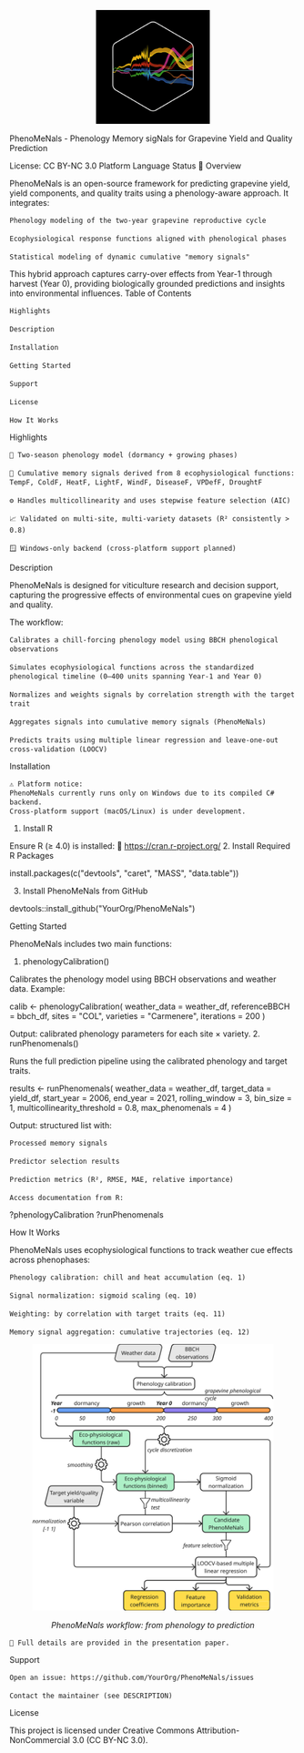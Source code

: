 <p align="center"> <img src="docs/images/phenomenals_logo.png" alt="PhenoMeNals logo" width="200"/> </p>
PhenoMeNals - Phenology Memory sigNals for Grapevine Yield and Quality Prediction

License: CC BY-NC 3.0
Platform
Language
Status
📖 Overview

PhenoMeNals is an open-source framework for predicting grapevine yield, yield components, and quality traits using a phenology-aware approach. It integrates:

    Phenology modeling of the two-year grapevine reproductive cycle

    Ecophysiological response functions aligned with phenological phases

    Statistical modeling of dynamic cumulative "memory signals"

This hybrid approach captures carry-over effects from Year-1 through harvest (Year 0), providing biologically grounded predictions and insights into environmental influences.
Table of Contents

    Highlights

    Description

    Installation

    Getting Started

    Support

    License

    How It Works

Highlights

    🌱 Two-season phenology model (dormancy + growing phases)

    🧠 Cumulative memory signals derived from 8 ecophysiological functions:
    TempF, ColdF, HeatF, LightF, WindF, DiseaseF, VPDefF, DroughtF

    ⚙️ Handles multicollinearity and uses stepwise feature selection (AIC)

    📈 Validated on multi-site, multi-variety datasets (R² consistently > 0.8)

    🪟 Windows-only backend (cross-platform support planned)

Description

PhenoMeNals is designed for viticulture research and decision support, capturing the progressive effects of environmental cues on grapevine yield and quality.

The workflow:

    Calibrates a chill-forcing phenology model using BBCH phenological observations

    Simulates ecophysiological functions across the standardized phenological timeline (0–400 units spanning Year-1 and Year 0)

    Normalizes and weights signals by correlation strength with the target trait

    Aggregates signals into cumulative memory signals (PhenoMeNals)

    Predicts traits using multiple linear regression and leave-one-out cross-validation (LOOCV)

Installation

    ⚠️ Platform notice:
    PhenoMeNals currently runs only on Windows due to its compiled C# backend.
    Cross-platform support (macOS/Linux) is under development.

1. Install R

Ensure R (≥ 4.0) is installed:
🔗 https://cran.r-project.org/
2. Install Required R Packages

install.packages(c("devtools", "caret", "MASS", "data.table"))

3. Install PhenoMeNals from GitHub

devtools::install_github("YourOrg/PhenoMeNals")

Getting Started

PhenoMeNals includes two main functions:
1. phenologyCalibration()

Calibrates the phenology model using BBCH observations and weather data.
Example:

calib <- phenologyCalibration(
  weather_data = weather_df,
  referenceBBCH = bbch_df,
  sites = "COL",
  varieties = "Carmenere",
  iterations = 200
)

Output: calibrated phenology parameters for each site × variety.
2. runPhenomenals()

Runs the full prediction pipeline using the calibrated phenology and target traits.

results <- runPhenomenals(
  weather_data = weather_df,
  target_data = yield_df,
  start_year = 2006,
  end_year = 2021,
  rolling_window = 3,
  bin_size = 1,
  multicollinearity_threshold = 0.8,
  max_phenomenals = 4
)

Output: structured list with:

    Processed memory signals

    Predictor selection results

    Prediction metrics (R², RMSE, MAE, relative importance)

    Access documentation from R:

?phenologyCalibration
?runPhenomenals

How It Works

PhenoMeNals uses ecophysiological functions to track weather cue effects across phenophases:

    Phenology calibration: chill and heat accumulation (eq. 1)

    Signal normalization: sigmoid scaling (eq. 10)

    Weighting: by correlation with target traits (eq. 11)

    Memory signal aggregation: cumulative trajectories (eq. 12)

<figure> <p align="center"> <img src="docs/images/phenomenals_schema.png" width="600"> </p> <figcaption align="center"><em>PhenoMeNals workflow: from phenology to prediction</em></figcaption> </figure>

    📖 Full details are provided in the presentation paper.

Support

    Open an issue: https://github.com/YourOrg/PhenoMeNals/issues

    Contact the maintainer (see DESCRIPTION)

License

This project is licensed under Creative Commons Attribution-NonCommercial 3.0 (CC BY-NC 3.0).
